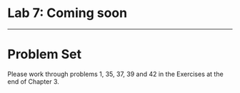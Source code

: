 Lab 7: Coming soon
================

-----

# Problem Set

Please work through problems 1, 35, 37, 39 and 42 in the Exercises at
the end of Chapter 3.
